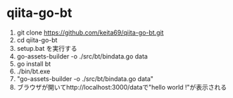 # qiita-go-bt
1. git clone https://github.com/keita69/qiita-go-bt.git
2. cd qiita-go-bt
3. setup.bat を実行する
4. go-assets-builder -o ./src/bt/bindata.go data
5. go install bt
6. ./bin/bt.exe
7. "go-assets-builder -o ./src/bt/bindata.go data"
8. ブラウザが開いてhttp://localhost:3000/dataで"hello world !"が表示される